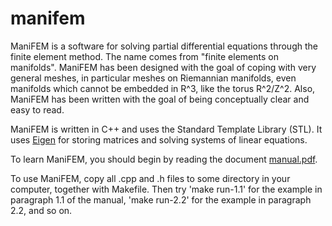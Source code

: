 # manifem
ManiFEM is a software for solving partial differential equations through the finite element method.
The name comes from "finite elements on manifolds". 
ManiFEM has been designed with the goal of coping with very general meshes,
in particular meshes on Riemannian manifolds, even manifolds which cannot be embedded in R^3, like the torus R^2/Z^2.
Also, ManiFEM has been written with the goal of being conceptually clear and easy to read.

ManiFEM is written in C++ and uses the Standard Template Library (STL). 
It uses [Eigen](http://eigen.tuxfamily.org/index.php?title=Main_Page) for storing matrices and solving systems of linear equations.

To learn ManiFEM, you should begin by reading the document [manual.pdf](./manual.pdf).

To use ManiFEM, copy all .cpp and .h files to some directory in your computer, together with Makefile.
Then try 'make run-1.1' for the example in paragraph 1.1 of the manual, 'make run-2.2' for the example in paragraph 2.2, and so on.

